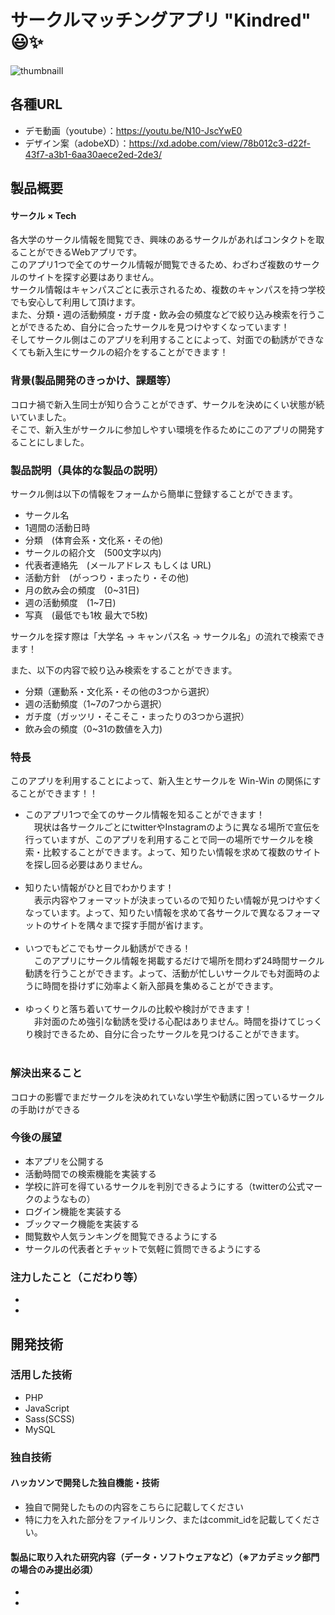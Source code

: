 # サークルマッチングアプリ "Kindred" &#x1f603;&#x2728;
<!-- [![IMAGE ALT TEXT HERE](https://jphacks.com/wp-content/uploads/2020/09/JPHACKS2020_ogp.jpg)](https://www.youtube.com/watch?v=G5rULR53uMk) -->
![thumbnaill](https://user-images.githubusercontent.com/66319933/98448668-0abb4c00-2171-11eb-9bd2-3d3063e91d87.png)

## 各種URL
- デモ動画（youtube）：https://youtu.be/N10-JscYwE0
- デザイン案（adobeXD）：https://xd.adobe.com/view/78b012c3-d22f-43f7-a3b1-6aa30aece2ed-2de3/

## 製品概要
#### サークル × Tech
各大学のサークル情報を閲覧でき、興味のあるサークルがあればコンタクトを取ることができるWebアプリです。<br>
このアプリ1つで全てのサークル情報が閲覧できるため、わざわざ複数のサークルのサイトを探す必要はありません。<br>
サークル情報はキャンパスごとに表示されるため、複数のキャンパスを持つ学校でも安心して利用して頂けます。<br>
また、分類・週の活動頻度・ガチ度・飲み会の頻度などで絞り込み検索を行うことができるため、自分に合ったサークルを見つけやすくなっています！<br>
そしてサークル側はこのアプリを利用することによって、対面での勧誘ができなくても新入生にサークルの紹介をすることができます！

### 背景(製品開発のきっかけ、課題等）
コロナ禍で新入生同士が知り合うことができず、サークルを決めにくい状態が続いていました。<br>
そこで、新入生がサークルに参加しやすい環境を作るためにこのアプリの開発することにしました。<br>

### 製品説明（具体的な製品の説明）
サークル側は以下の情報をフォームから簡単に登録することができます。
- サークル名
- 1週間の活動日時
- 分類　(体育会系・文化系・その他)
- サークルの紹介文　(500文字以内)
- 代表者連絡先　(メールアドレス もしくは URL)
- 活動方針　(がっつり・まったり・その他)
- 月の飲み会の頻度　(0~31日)
- 週の活動頻度　(1~7日)
- 写真　(最低でも1枚 最大で5枚)

サークルを探す際は「大学名 → キャンパス名 → サークル名」の流れで検索できます！

また、以下の内容で絞り込み検索をすることができます。
- 分類（運動系・文化系・その他の3つから選択）
- 週の活動頻度（1~7の7つから選択）
- ガチ度（ガッツリ・そこそこ・まったりの3つから選択）
- 飲み会の頻度（0~31の数値を入力)

### 特長
このアプリを利用することによって、新入生とサークルを Win-Win の関係にすることができます！！

- このアプリ1つで全てのサークル情報を知ることができます！<br>
　現状は各サークルごとにtwitterやInstagramのように異なる場所で宣伝を行っていますが、このアプリを利用することで同一の場所でサークルを検索・比較することができます。よって、知りたい情報を求めて複数のサイトを探し回る必要はありません。<br><br>
- 知りたい情報がひと目でわかります！<br>
　表示内容やフォーマットが決まっているので知りたい情報が見つけやすくなっています。よって、知りたい情報を求めて各サークルで異なるフォーマットのサイトを隅々まで探す手間が省けます。<br><br>
- いつでもどこでもサークル勧誘ができる！<br>
　このアプリにサークル情報を掲載するだけで場所を問わず24時間サークル勧誘を行うことができます。よって、活動が忙しいサークルでも対面時のように時間を掛けずに効率よく新入部員を集めることができます。<br><br>
- ゆっくりと落ち着いてサークルの比較や検討ができます！<br>
　非対面のため強引な勧誘を受ける心配はありません。時間を掛けてじっくり検討できるため、自分に合ったサークルを見つけることができます。<br><br>

### 解決出来ること
コロナの影響でまだサークルを決めれていない学生や勧誘に困っているサークルの手助けができる

### 今後の展望
- 本アプリを公開する
- 活動時間での検索機能を実装する
- 学校に許可を得ているサークルを判別できるようにする（twitterの公式マークのようなもの）
- ログイン機能を実装する
- ブックマーク機能を実装する
- 閲覧数や人気ランキングを閲覧できるようにする
- サークルの代表者とチャットで気軽に質問できるようにする

### 注力したこと（こだわり等）
* 
* 

## 開発技術
### 活用した技術
- PHP
- JavaScript
- Sass(SCSS)
- MySQL

### 独自技術
#### ハッカソンで開発した独自機能・技術
* 独自で開発したものの内容をこちらに記載してください
* 特に力を入れた部分をファイルリンク、またはcommit_idを記載してください。

#### 製品に取り入れた研究内容（データ・ソフトウェアなど）（※アカデミック部門の場合のみ提出必須）
* 
* 
